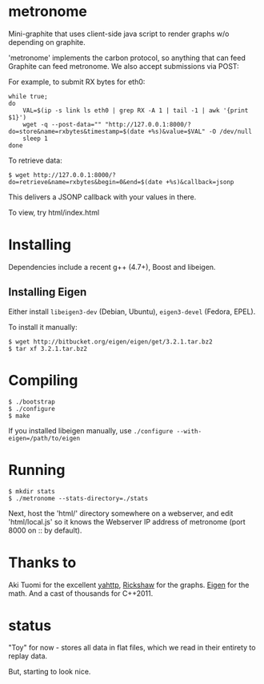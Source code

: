 metronome
=========
Mini-graphite that uses client-side java script to render graphs w/o depending on graphite.

'metronome' implements the carbon protocol, so anything that can feed Graphite can feed metronome.
We also accept submissions via POST:

For example, to submit RX bytes for eth0:

    while true;
    do
        VAL=$(ip -s link ls eth0 | grep RX -A 1 | tail -1 | awk '{print $1}')
        wget -q --post-data="" "http://127.0.0.1:8000/?do=store&name=rxbytes&timestamp=$(date +%s)&value=$VAL" -O /dev/null
        sleep 1
    done

To retrieve data:

    $ wget http://127.0.0.1:8000/?do=retrieve&name=rxbytes&begin=0&end=$(date +%s)&callback=jsonp

This delivers a JSONP callback with your values in there.

To view, try html/index.html

Installing
==========
Dependencies include a recent g++ (4.7+), Boost and libeigen.

Installing Eigen
----------------
Either install `libeigen3-dev` (Debian, Ubuntu), `eigen3-devel` (Fedora, EPEL).

To install it manually:

    $ wget http://bitbucket.org/eigen/eigen/get/3.2.1.tar.bz2
    $ tar xf 3.2.1.tar.bz2

Compiling
=========

    $ ./bootstrap
    $ ./configure
    $ make

If you installed libeigen manually, use `./configure --with-eigen=/path/to/eigen`

Running
=======

    $ mkdir stats
    $ ./metronome --stats-directory=./stats

Next, host the 'html/' directory somewhere on a webserver, and edit 'html/local.js' so
it knows the Webserver IP address of metronome (port 8000 on :: by default).

Thanks to
=========
Aki Tuomi for the excellent [yahttp](https://github.com/cmouse/yahttp), 
[Rickshaw](http://code.shutterstock.com/rickshaw/) for the graphs. [Eigen](http://eigen.tuxfamily.org) for the math. And a cast of thousands for C++2011.

status
======
"Toy" for now - stores all data in flat files, which we read in their entirety to 
replay data.

But, starting to look nice.
